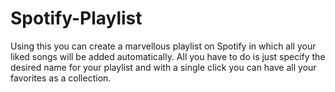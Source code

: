 # Spotify-Playlist
Using this you can create a marvellous playlist on Spotify in which all your liked songs will be added automatically. All you have to do is just specify the desired name for your playlist and with a single click you can have all your favorites as a collection.
